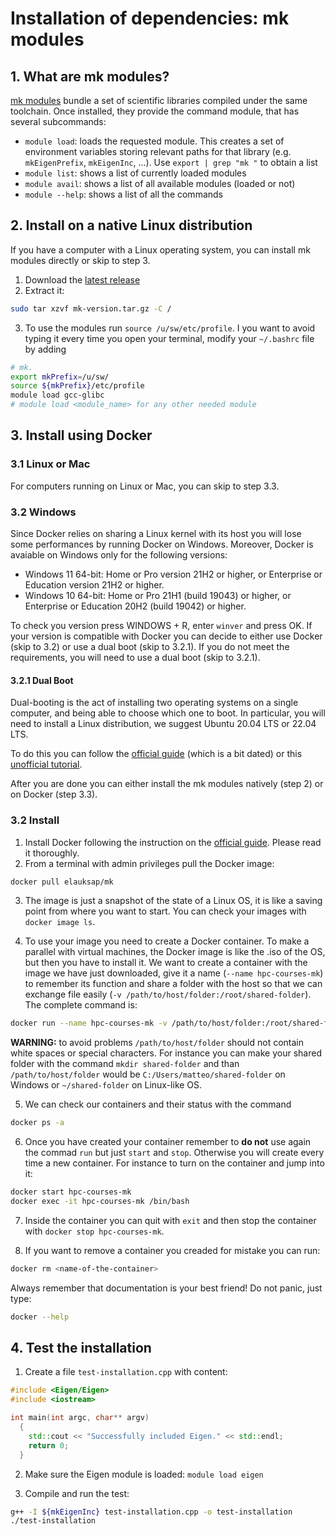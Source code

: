 # Installation of dependencies: mk modules

## 1. What are mk modules?

[mk modules](https://github.com/elauksap/mk) bundle a set of scientific libraries compiled under the same toolchain. Once installed, they provide the command module, that has several subcommands:
- `module load`: loads the requested module. This creates a set of environment variables storing relevant paths for that library (e.g. `mkEigenPrefix`, `mkEigenInc`, ...). Use  `export | grep "mk "`  to obtain a list
- `module list`: shows a list of currently loaded modules
- `module avail`: shows a list of all available modules (loaded or not)
- `module --help`: shows a list of all the commands

## 2. Install on a native Linux distribution

If you have a computer with a Linux operating system, you can install mk modules directly or skip to step 3.
1. Download the [latest release](https://github.com/elauksap/mk/releases)
2. Extract it:
```bash
sudo tar xzvf mk-version.tar.gz -C /
```
3. To use the modules run `source /u/sw/etc/profile`. I you want to avoid typing it every time you open your terminal, modify your `~/.bashrc` file by adding
```bash
# mk.
export mkPrefix=/u/sw/
source ${mkPrefix}/etc/profile
module load gcc-glibc
# module load <module_name> for any other needed module
```

## 3. Install using Docker

### 3.1 Linux or Mac
For computers running on Linux or Mac, you can skip to step 3.3.

### 3.2 Windows
Since Docker relies on sharing a Linux kernel with its host you will lose some performances by running Docker on Windows. Moreover, Docker is avaiable on Windows only for the following versions:
* Windows 11 64-bit: Home or Pro version 21H2 or higher, or Enterprise or Education version 21H2 or higher.
* Windows 10 64-bit: Home or Pro 21H1 (build 19043) or higher, or Enterprise or Education 20H2 (build 19042) or higher.

To check you version press WINDOWS + R, enter `winver` and press OK. If your version is compatible with Docker you can decide to either use Docker (skip to 3.2) or use a dual boot (skip to 3.2.1). If you do not meet the requirements, you will need to use a dual boot (skip to 3.2.1).

#### 3.2.1 Dual Boot
Dual-booting is the act of installing two operating systems on a single computer, and being able to choose which one to boot. In particular, you will need to install a Linux distribution, we suggest Ubuntu 20.04 LTS or 22.04 LTS. 

To do this you can follow the [official guide](https://help.ubuntu.com/community/WindowsDualBoot) (which is a bit dated) or this [unofficial tutorial](https://itsfoss.com/install-ubuntu-1404-dual-boot-mode-windows-8-81-uefi/).

After you are done you can either install the mk modules natively (step 2) or on Docker (step 3.3).


### 3.2 Install
1. Install Docker following the instruction on the [official guide](https://docs.docker.com/get-docker/). Please read it thoroughly.
2. From a terminal with admin privileges pull the Docker image:
```bash
docker pull elauksap/mk
```
3. The image is just a snapshot of the state of a Linux OS, it is like a saving point from where you want to start. You can check your images with `docker image ls`.

4. To use your image you need to create a Docker container. To make a parallel with virtual machines, the Docker image is like the .iso of the OS, but then you have to install it. We want to create a container with the image we have just downloaded, give it a name (`--name hpc-courses-mk`) to remember its function and share a folder with the host so that we can exchange file easily (`-v /path/to/host/folder:/root/shared-folder`). The complete command is:
```bash
docker run --name hpc-courses-mk -v /path/to/host/folder:/root/shared-folder -it elauksap/mk
```
**WARNING:** to avoid problems `/path/to/host/folder` should not contain white spaces or special characters. For instance you can make your shared folder with the command `mkdir shared-folder` and than `/path/to/host/folder` would be `C:/Users/matteo/shared-folder` on Windows or `~/shared-folder` on Linux-like OS.

5. We can check our containers and their status with the command 
```bash
docker ps -a
```
6. Once you have created your container remember to **do not** use again the commad `run` but just `start` and `stop`. Otherwise you will create every time a new container. For instance to turn on the container and jump into it:
```bash
docker start hpc-courses-mk
docker exec -it hpc-courses-mk /bin/bash
```
7. Inside the container you can quit with `exit` and then stop the container with `docker stop hpc-courses-mk`.

8. If you want to remove a container you creaded for mistake you can run:
```bash
docker rm <name-of-the-container>
```

Always remember that documentation is your best friend! Do not panic, just type:
```bash
docker --help
```

## 4. Test the installation

1. Create a file `test-installation.cpp` with content:
```cpp
#include <Eigen/Eigen>
#include <iostream>

int main(int argc, char** argv)
  {
    std::cout << "Successfully included Eigen." << std::endl;
    return 0;
  }
```

2. Make sure the Eigen module is loaded: `module load eigen`

3. Compile and run the test:
```bash
g++ -I ${mkEigenInc} test-installation.cpp -o test-installation
./test-installation
```

